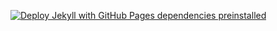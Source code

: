 [![Deploy Jekyll with GitHub Pages dependencies preinstalled](https://github.com/annopodobna/self-dev-project/actions/workflows/jekyll-gh-pages.yml/badge.svg)](https://github.com/annopodobna/self-dev-project/actions/workflows/jekyll-gh-pages.yml)

